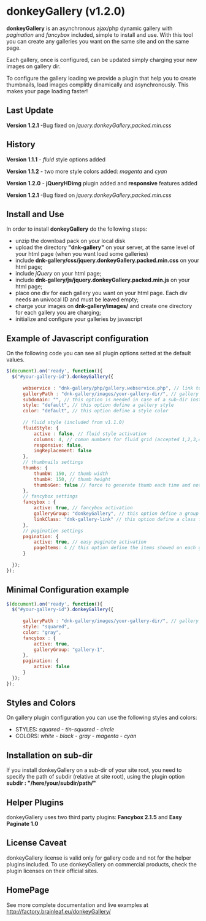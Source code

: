 donkeyGallery (v1.2.0)
=============

**donkeyGallery** is an asynchronous ajax/php dynamic gallery with *pagination* and *fancybox* included, simple to install and use. With this tool you can create any galleries you want on the same site and on the same page.

Each gallery, once is configured, can be updated simply charging your new images on gallery dir. 

To configure the gallery loading we provide a plugin that help you to create thumbnails, load images complitly dinamically and asynchronously. This makes your page loading faster!


Last Update
-------------
**Version 1.2.1** -Bug fixed on *jquery.donkeyGallery.packed.min.css*

History
-------------
**Version 1.1.1** - *fluid* style options added

**Version 1.1.2** - two more style colors added: *magenta* and *cyan*

**Version 1.2.0** - **jQueryHDimg** plugin added and **responsive** features added

**Version 1.2.1** -Bug fixed on *jquery.donkeyGallery.packed.min.css*

Install and Use
----------------

In order to install **donkeyGallery** do the following steps:
* unzip the download pack on your local disk
* upload the directory **"dnk-gallery"** on your server, at the same level of your html page (when you want load some galleries)
* include **dnk-gallery/css/jquery.donkeyGallery.packed.min.css** on your html page;
* include *jQuery* on your html page;
* include **dnk-gallery/js/jquery.donkeyGallery.packed.min.js** on your html page;
* place one div for each gallery you want on your html page. Each div needs an univocal ID and must be leaved empty;
* charge your images on **dnk-gallery/images/** and create one directory for each gallery you are charging;
* initialize and configure your galleries by javascript


Example of Javascript configuration
-----------------------------------
On the following code you can see all plugin options setted at the default values. 
```javascript
$(document).on('ready', function(){
  $("#your-gallery-id").donkeyGallery({
  
      webservice : "dnk-gallery/php/gallery.webservice.php", // link to php gallery file
      galleryPath : "dnk-gallery/images/your-gallery-dir/", // gallery dir path. This option must end with a slash
      subdomain: "", // this option is needed in case of a sub-dir installation (see below more information about this)
      style: "default", // this option define a gallery style
      color: "default", // this option define a style color
      
      // fluid style (included from v1.1.0)
      fluidStyle: {
          active : false, // fluid style activation
          columns: 4, // comun numbers for fluid grid (accepted 1,2,3,4,5,10)
          responsive: false,
          imgReplacement: false
      },  
      // thumbnails settings
      thumbs: {
          thumbW: 150, // thumb width
          thumbH: 150, // thumb height
          thumbsGen: false // force to generate thumb each time and not only if is nedeed
      },
      // fancybox settings
      fancybox : {
          active: true, // fancybox activation
          galleryGroup: "donkeyGallery", // this option define a group for fancybox gallery view
          linkClass: "dnk-gallery-link" // this option define a class for the fancybox toggle click
      },
      // pagination settings
      pagination: {
          active: true, // easy paginate activation
          pageItems: 4 // this option define the items showed on each gallery page
      }
  
  });
});
```
Minimal Configuration example
-------------------------------

```javascript
$(document).on('ready', function(){
  $("#your-gallery-id").donkeyGallery({
  
      galleryPath : "dnk-gallery/images/your-gallery-dir/", // gallery path must end with a slash 
      style: "squared",
      color: "gray",
      fancybox : {
          active: true,
          galleryGroup: "gallery-1",
      },
      pagination: {
          active: false
      }
  });
});
```

Styles and Colors
------------------
On gallery plugin configuration you can use the following styles and colors:
* STYLES: *squared* - *tin-squared* - *circle*
* COLORS: *white* - *black* - *gray* - *magenta* - *cyan*

Installation on sub-dir
------------------------
If you install donkeyGallery on a sub-dir of your site root, you need to specify the path of subdir (relative at site root), using the plugin option **subdir : "/here/your/subdir/path/"**

Helper Plugins
---------------
donkeyGallery uses two third party plugins: **Fancybox 2.1.5** and **Easy Paginate 1.0**

License Caveat
---------------
donkeyGallery license is valid only for gallery code and not for the helper plugins included. To use donkeyGallery on commercial products, check the plugin licenses on their official sites.

HomePage
------------
See more complete documentation and live examples at http://factory.brainleaf.eu/donkeyGallery/
